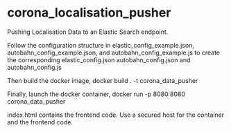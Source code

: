 # corona_localisation_pusher
Pushing Localisation Data to an Elastic Search endpoint.


Follow the configuration structure in elastic_config_example.json, autobahn_config_example.json, and autobahn_config_example.js to create 
the corresponding elastic_config.json autobahn_config.json and autobahn_config.js

Then build the docker image, docker build . -t corona_data_pusher  


Finally, launch the docker container, docker run -p 8080:8080 corona_data_pusher 

index.html contains the frontend code. Use a secured  host for the container and the frontend code.
